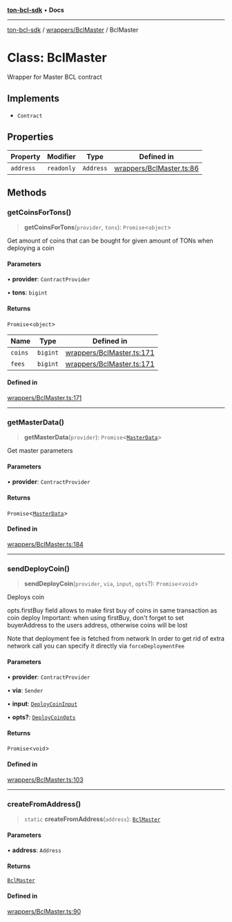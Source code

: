 [**ton-bcl-sdk**](../../../README.md) • **Docs**

***

[ton-bcl-sdk](../../../README.md) / [wrappers/BclMaster](../README.md) / BclMaster

# Class: BclMaster

Wrapper for Master BCL contract

## Implements

- `Contract`

## Properties

| Property | Modifier | Type | Defined in |
| ------ | ------ | ------ | ------ |
| `address` | `readonly` | `Address` | [wrappers/BclMaster.ts:86](https://github.com/ton-fun-tech/ton-bcl-sdk/blob/fc0c4a576371f976e2ad8eb17107815a1dcdee28/src/wrappers/BclMaster.ts#L86) |

## Methods

### getCoinsForTons()

> **getCoinsForTons**(`provider`, `tons`): `Promise`\<`object`\>

Get amount of coins that can be bought for given amount of TONs when deploying a coin

#### Parameters

• **provider**: `ContractProvider`

• **tons**: `bigint`

#### Returns

`Promise`\<`object`\>

| Name | Type | Defined in |
| ------ | ------ | ------ |
| `coins` | `bigint` | [wrappers/BclMaster.ts:171](https://github.com/ton-fun-tech/ton-bcl-sdk/blob/fc0c4a576371f976e2ad8eb17107815a1dcdee28/src/wrappers/BclMaster.ts#L171) |
| `fees` | `bigint` | [wrappers/BclMaster.ts:171](https://github.com/ton-fun-tech/ton-bcl-sdk/blob/fc0c4a576371f976e2ad8eb17107815a1dcdee28/src/wrappers/BclMaster.ts#L171) |

#### Defined in

[wrappers/BclMaster.ts:171](https://github.com/ton-fun-tech/ton-bcl-sdk/blob/fc0c4a576371f976e2ad8eb17107815a1dcdee28/src/wrappers/BclMaster.ts#L171)

***

### getMasterData()

> **getMasterData**(`provider`): `Promise`\<[`MasterData`](../type-aliases/MasterData.md)\>

Get master parameters

#### Parameters

• **provider**: `ContractProvider`

#### Returns

`Promise`\<[`MasterData`](../type-aliases/MasterData.md)\>

#### Defined in

[wrappers/BclMaster.ts:184](https://github.com/ton-fun-tech/ton-bcl-sdk/blob/fc0c4a576371f976e2ad8eb17107815a1dcdee28/src/wrappers/BclMaster.ts#L184)

***

### sendDeployCoin()

> **sendDeployCoin**(`provider`, `via`, `input`, `opts`?): `Promise`\<`void`\>

Deploys coin

opts.firstBuy field allows to make first buy of coins in same transaction as coin deploy
Important: when using firstBuy, don't forget to set buyerAddress to the users address, otherwise coins will be lost

Note that deployment fee is fetched from network
In order to get rid of extra network call you can specify it directly via `forceDeploymentFee`

#### Parameters

• **provider**: `ContractProvider`

• **via**: `Sender`

• **input**: [`DeployCoinInput`](../type-aliases/DeployCoinInput.md)

• **opts?**: [`DeployCoinOpts`](../type-aliases/DeployCoinOpts.md)

#### Returns

`Promise`\<`void`\>

#### Defined in

[wrappers/BclMaster.ts:103](https://github.com/ton-fun-tech/ton-bcl-sdk/blob/fc0c4a576371f976e2ad8eb17107815a1dcdee28/src/wrappers/BclMaster.ts#L103)

***

### createFromAddress()

> `static` **createFromAddress**(`address`): [`BclMaster`](BclMaster.md)

#### Parameters

• **address**: `Address`

#### Returns

[`BclMaster`](BclMaster.md)

#### Defined in

[wrappers/BclMaster.ts:90](https://github.com/ton-fun-tech/ton-bcl-sdk/blob/fc0c4a576371f976e2ad8eb17107815a1dcdee28/src/wrappers/BclMaster.ts#L90)
